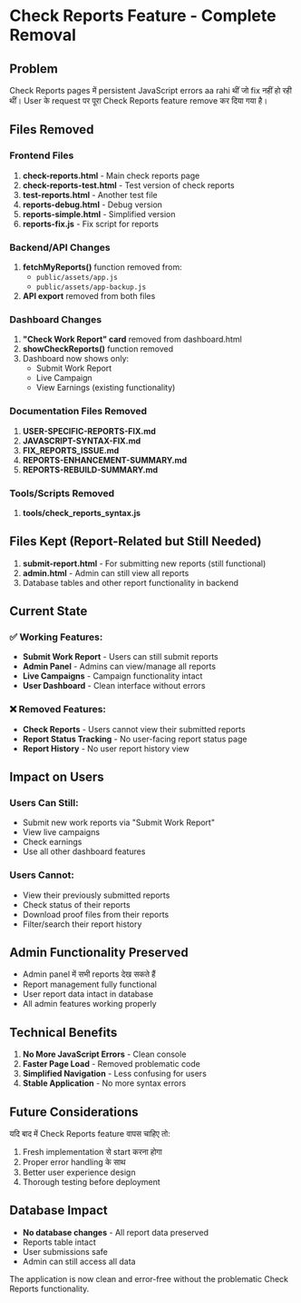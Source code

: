 # Check Reports Feature - Complete Removal

## Problem
Check Reports pages में persistent JavaScript errors aa rahi थीं जो fix नहीं हो रही थीं। User के request पर पूरा Check Reports feature remove कर दिया गया है।

## Files Removed

### Frontend Files
1. **check-reports.html** - Main check reports page
2. **check-reports-test.html** - Test version of check reports
3. **test-reports.html** - Another test file
4. **reports-debug.html** - Debug version
5. **reports-simple.html** - Simplified version
6. **reports-fix.js** - Fix script for reports

### Backend/API Changes
1. **fetchMyReports()** function removed from:
   - `public/assets/app.js`
   - `public/assets/app-backup.js`
2. **API export** removed from both files

### Dashboard Changes
1. **"Check Work Report" card** removed from dashboard.html
2. **showCheckReports()** function removed
3. Dashboard now shows only:
   - Submit Work Report
   - Live Campaign
   - View Earnings (existing functionality)

### Documentation Files Removed
1. **USER-SPECIFIC-REPORTS-FIX.md**
2. **JAVASCRIPT-SYNTAX-FIX.md** 
3. **FIX_REPORTS_ISSUE.md**
4. **REPORTS-ENHANCEMENT-SUMMARY.md**
5. **REPORTS-REBUILD-SUMMARY.md**

### Tools/Scripts Removed
1. **tools/check_reports_syntax.js**

## Files Kept (Report-Related but Still Needed)
1. **submit-report.html** - For submitting new reports (still functional)
2. **admin.html** - Admin can still view all reports
3. Database tables and other report functionality in backend

## Current State

### ✅ **Working Features:**
- **Submit Work Report** - Users can still submit reports
- **Admin Panel** - Admins can view/manage all reports
- **Live Campaigns** - Campaign functionality intact
- **User Dashboard** - Clean interface without errors

### ❌ **Removed Features:**
- **Check Reports** - Users cannot view their submitted reports
- **Report Status Tracking** - No user-facing report status page
- **Report History** - No user report history view

## Impact on Users

### **Users Can Still:**
- Submit new work reports via "Submit Work Report"
- View live campaigns
- Check earnings
- Use all other dashboard features

### **Users Cannot:**
- View their previously submitted reports
- Check status of their reports
- Download proof files from their reports
- Filter/search their report history

## Admin Functionality Preserved
- Admin panel में सभी reports देख सकते हैं
- Report management fully functional
- User report data intact in database
- All admin features working properly

## Technical Benefits
1. **No More JavaScript Errors** - Clean console
2. **Faster Page Load** - Removed problematic code
3. **Simplified Navigation** - Less confusing for users
4. **Stable Application** - No more syntax errors

## Future Considerations
यदि बाद में Check Reports feature वापस चाहिए तो:
1. Fresh implementation से start करना होगा
2. Proper error handling के साथ
3. Better user experience design
4. Thorough testing before deployment

## Database Impact
- **No database changes** - All report data preserved
- Reports table intact
- User submissions safe
- Admin can still access all data

The application is now clean and error-free without the problematic Check Reports functionality.
